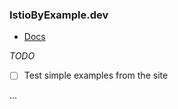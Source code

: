 ### IstioByExample.dev

* [Docs](https://istiobyexample.dev)

_TODO_
- [ ] Test simple examples from the site

...
